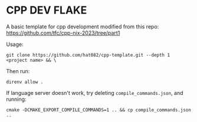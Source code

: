 # CPP DEV FLAKE
A basic template for cpp development modified from this repo: https://github.com/tfc/cpp-nix-2023/tree/part1

Usage:
```shell
git clone https://github.com/hat082/cpp-template.git --depth 1 <project name> && \
```

Then run:
```shell
direnv allow .
```

If language server doesn't work, try deleting `compile_commands.json`, and running:

```shell
cmake -DCMAKE_EXPORT_COMPILE_COMMANDS=1 .. && cp compile_commands.json ..
```
